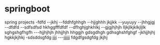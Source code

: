 # springboot
spring projects
-fdfd
--jkhj
--fddhfghhgh
--hjjghhh jkjjkk
--yuyuyy
--jhhgjgj
--dfdfd
--sdfsdfsd hkhggfffdfdf
--dfhghjghkhlkj
--gjgjhjhjh lljkjlkjklkjljlk sghgshgfhgfh
---hjjhjhjh
jhhjjhjh hhggjh
gdsgdhgh gdhsghshfghgf
-jkhjjhjhj hgkkjkjhkj
-sdsddsgfdg jjjj
---jjjjjj fdgdfgsdgfdg
jkjhj
